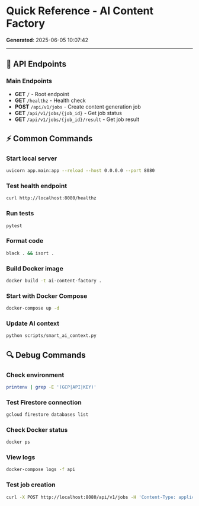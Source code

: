 # Quick Reference - AI Content Factory

**Generated**: 2025-06-05 10:07:42

---

## 🚀 API Endpoints

### Main Endpoints

- **GET** `/` - Root endpoint
- **GET** `/healthz` - Health check
- **POST** `/api/v1/jobs` - Create content generation job
- **GET** `/api/v1/jobs/{job_id}` - Get job status
- **GET** `/api/v1/jobs/{job_id}/result` - Get job result


## ⚡ Common Commands

### Start local server
```bash
uvicorn app.main:app --reload --host 0.0.0.0 --port 8080
```

### Test health endpoint
```bash
curl http://localhost:8080/healthz
```

### Run tests
```bash
pytest
```

### Format code
```bash
black . && isort .
```

### Build Docker image
```bash
docker build -t ai-content-factory .
```

### Start with Docker Compose
```bash
docker-compose up -d
```

### Update AI context
```bash
python scripts/smart_ai_context.py
```

## 🔍 Debug Commands

### Check environment
```bash
printenv | grep -E '(GCP|API|KEY)'
```

### Test Firestore connection
```bash
gcloud firestore databases list
```

### Check Docker status
```bash
docker ps
```

### View logs
```bash
docker-compose logs -f api
```

### Test job creation
```bash
curl -X POST http://localhost:8080/api/v1/jobs -H 'Content-Type: application/json' -d '{"syllabus_text":"Test topic", "options":{}}'
```
